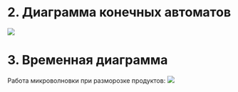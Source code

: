 # 2. Диаграмма конечных автоматов
![](https://github.com/LadaNikitina/CLI/blob/hw5/Final_state_Diagram.png)

# 3. Временная диаграмма
Работа микроволновки при разморозке продуктов:
![](https://github.com/LadaNikitina/CLI/blob/hw5/Временная%20диаграмма.jpg)
